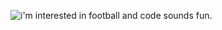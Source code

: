 

![i'm interested in football and code sounds fun.](https://cdn.discordapp.com/attachments/852264662271131668/907714926410362910/images.png)

